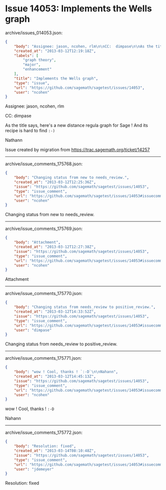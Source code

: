 # Issue 14053: Implements the Wells graph

archive/issues_014053.json:
```json
{
    "body": "Assignee: jason, ncohen, rlm\n\nCC:  dimpase\n\nAs the title says, here's a new distance regula graph for Sage ! And its recipe is hard to find `:-)`\n\nNathann\n\nIssue created by migration from https://trac.sagemath.org/ticket/14257\n\n",
    "created_at": "2013-03-12T12:19:18Z",
    "labels": [
        "graph theory",
        "major",
        "enhancement"
    ],
    "title": "Implements the Wells graph",
    "type": "issue",
    "url": "https://github.com/sagemath/sagetest/issues/14053",
    "user": "ncohen"
}
```
Assignee: jason, ncohen, rlm

CC:  dimpase

As the title says, here's a new distance regula graph for Sage ! And its recipe is hard to find `:-)`

Nathann

Issue created by migration from https://trac.sagemath.org/ticket/14257





---

archive/issue_comments_175768.json:
```json
{
    "body": "Changing status from new to needs_review.",
    "created_at": "2013-03-12T12:25:36Z",
    "issue": "https://github.com/sagemath/sagetest/issues/14053",
    "type": "issue_comment",
    "url": "https://github.com/sagemath/sagetest/issues/14053#issuecomment-175768",
    "user": "ncohen"
}
```

Changing status from new to needs_review.



---

archive/issue_comments_175769.json:
```json
{
    "body": "Attachment",
    "created_at": "2013-03-12T12:27:38Z",
    "issue": "https://github.com/sagemath/sagetest/issues/14053",
    "type": "issue_comment",
    "url": "https://github.com/sagemath/sagetest/issues/14053#issuecomment-175769",
    "user": "ncohen"
}
```

Attachment



---

archive/issue_comments_175770.json:
```json
{
    "body": "Changing status from needs_review to positive_review.",
    "created_at": "2013-03-12T14:33:52Z",
    "issue": "https://github.com/sagemath/sagetest/issues/14053",
    "type": "issue_comment",
    "url": "https://github.com/sagemath/sagetest/issues/14053#issuecomment-175770",
    "user": "dimpase"
}
```

Changing status from needs_review to positive_review.



---

archive/issue_comments_175771.json:
```json
{
    "body": "wow ! Cool, thanks ! `:-D`\n\nNahann",
    "created_at": "2013-03-12T14:45:13Z",
    "issue": "https://github.com/sagemath/sagetest/issues/14053",
    "type": "issue_comment",
    "url": "https://github.com/sagemath/sagetest/issues/14053#issuecomment-175771",
    "user": "ncohen"
}
```

wow ! Cool, thanks ! `:-D`

Nahann



---

archive/issue_comments_175772.json:
```json
{
    "body": "Resolution: fixed",
    "created_at": "2013-03-14T08:10:48Z",
    "issue": "https://github.com/sagemath/sagetest/issues/14053",
    "type": "issue_comment",
    "url": "https://github.com/sagemath/sagetest/issues/14053#issuecomment-175772",
    "user": "jdemeyer"
}
```

Resolution: fixed
